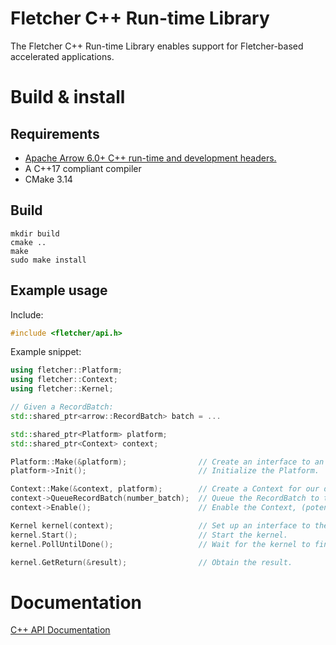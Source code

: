 # Fletcher C++ Run-time Library

The Fletcher C++ Run-time Library enables support for Fletcher-based accelerated
applications.

# Build & install

## Requirements

- [Apache Arrow 6.0+ C++ run-time and development headers.](https://arrow.apache.org/install)
- A C++17 compliant compiler
- CMake 3.14

## Build

```console
mkdir build
cmake ..
make
sudo make install
```

## Example usage

Include:

```c++
#include <fletcher/api.h>
```

Example snippet:

```c++
using fletcher::Platform;
using fletcher::Context;
using fletcher::Kernel;

// Given a RecordBatch:
std::shared_ptr<arrow::RecordBatch> batch = ...

std::shared_ptr<Platform> platform;
std::shared_ptr<Context> context;

Platform::Make(&platform);                // Create an interface to an auto-detected FPGA Platform.
platform->Init();                         // Initialize the Platform.

Context::Make(&context, platform);        // Create a Context for our data on the Platform.
context->QueueRecordBatch(number_batch);  // Queue the RecordBatch to the Context.
context->Enable();                        // Enable the Context, (potentially transferring the data to FPGA).

Kernel kernel(context);                   // Set up an interface to the Kernel, supplying the Context.
kernel.Start();                           // Start the kernel.
kernel.PollUntilDone();                   // Wait for the kernel to finish.

kernel.GetReturn(&result);                // Obtain the result.
```

# Documentation

[C++ API Documentation](https://abs-tudelft.github.io/fletcher/api/fletcher-cpp/)
